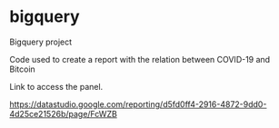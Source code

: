 # bigquery
Bigquery project

Code used to create a report with the relation between COVID-19 and Bitcoin

Link to access the panel.

https://datastudio.google.com/reporting/d5fd0ff4-2916-4872-9dd0-4d25ce21526b/page/FcWZB
